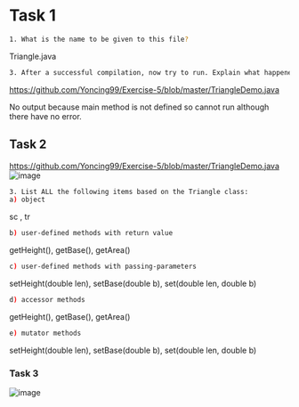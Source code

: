 # Task 1
```bash
1. What is the name to be given to this file? 
```
Triangle.java
```bash
3. After a successful compilation, now try to run. Explain what happened and why.
```
https://github.com/Yoncing99/Exercise-5/blob/master/TriangleDemo.java

No output because main method is not defined so cannot run although there have no error.
## Task 2
https://github.com/Yoncing99/Exercise-5/blob/master/TriangleDemo.java
![image](https://user-images.githubusercontent.com/55395418/79048315-e1742500-7c4e-11ea-8190-1546ef9f4cf4.png)
```bash
3. List ALL the following items based on the Triangle class:
a) object
```
sc , tr
```bash
b) user-defined methods with return value
```
getHeight(), getBase(), getArea()
```bash
c) user-defined methods with passing-parameters 
```
setHeight(double len), setBase(double b), set(double len, double b)
```bash
d) accessor methods
```
getHeight(), getBase(), getArea()
```bash
e) mutator methods
```
setHeight(double len), setBase(double b), set(double len, double b)

### Task 3

![image](https://user-images.githubusercontent.com/55395418/79048834-55fc9300-7c52-11ea-89b3-bfb4e7123d02.png)

